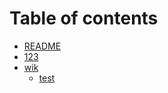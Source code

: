 # Table of contents

* [README](README.md)
* [123](https://github.com/evgen1ck/evgen1ck/blob/main/README.md)
* [wik](wik/README.md)
  * [test](wik/test.md)
